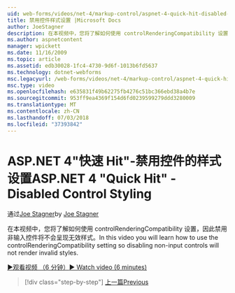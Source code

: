 ```yaml
---
uid: web-forms/videos/net-4/markup-control/aspnet-4-quick-hit-disabled-control-styling
title: 禁用控件样式设置 |Microsoft Docs
author: JoeStagner
description: 在本视频中，您将了解如何使用 controlRenderingCompatibility 设置，因此禁用非输入控件将不会呈现无效样式。
ms.author: aspnetcontent
manager: wpickett
ms.date: 11/16/2009
ms.topic: article
ms.assetid: edb30028-1fc4-4730-9d6f-1013b6fd5637
ms.technology: dotnet-webforms
msc.legacyurl: /web-forms/videos/net-4/markup-control/aspnet-4-quick-hit-disabled-control-styling
msc.type: video
ms.openlocfilehash: e635831f49b62275fb4276c51bc366ebd38a4b7e
ms.sourcegitcommit: 953ff9ea4369f154d6fd0239599279ddd3280009
ms.translationtype: MT
ms.contentlocale: zh-CN
ms.lasthandoff: 07/03/2018
ms.locfileid: "37393842"
---
```

<a name="aspnet-4-quick-hit---disabled-control-styling"></a><span data-ttu-id="a5190-103">ASP.NET 4"快速 Hit"-禁用控件的样式设置</span><span class="sxs-lookup"><span data-stu-id="a5190-103">ASP.NET 4 "Quick Hit" - Disabled Control Styling</span></span>
====================
<span data-ttu-id="a5190-104">通过[Joe Stagner](https://github.com/JoeStagner)</span><span class="sxs-lookup"><span data-stu-id="a5190-104">by [Joe Stagner](https://github.com/JoeStagner)</span></span>

<span data-ttu-id="a5190-105">在本视频中，您将了解如何使用 controlRenderingCompatibility 设置，因此禁用非输入控件将不会呈现无效样式。</span><span class="sxs-lookup"><span data-stu-id="a5190-105">In this video you will learn how to use the controlRenderingCompatibility setting so disabling non-input controls will not render invalid styles.</span></span> 

[<span data-ttu-id="a5190-106">&#9654;观看视频 （6 分钟）</span><span class="sxs-lookup"><span data-stu-id="a5190-106">&#9654; Watch video (6 minutes)</span></span>](https://channel9.msdn.com/Blogs/ASP-NET-Site-Videos/aspnet-4-quick-hit-disabled-control-styling)

> [!div class="step-by-step"]
> [<span data-ttu-id="a5190-107">上一篇</span><span class="sxs-lookup"><span data-stu-id="a5190-107">Previous</span></span>](aspnet-4-quick-hit-hidden-field-divs.md)
